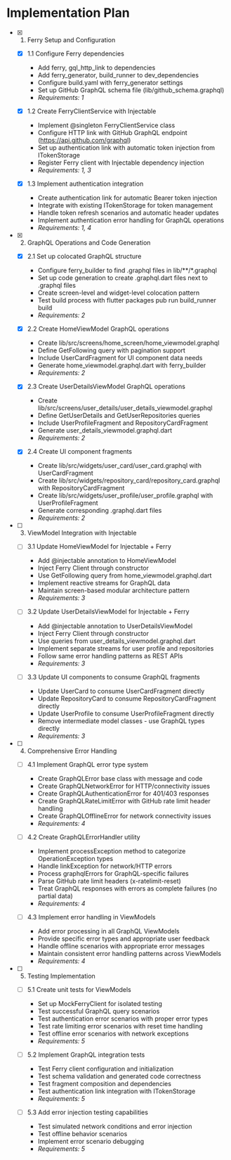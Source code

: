 # Implementation Plan

- [x] 1. Ferry Setup and Configuration
  - [x] 1.1 Configure Ferry dependencies
    - Add ferry, gql_http_link to dependencies
    - Add ferry_generator, build_runner to dev_dependencies  
    - Configure build.yaml with ferry_generator settings
    - Set up GitHub GraphQL schema file (lib/github_schema.graphql)
    - _Requirements: 1_

  - [x] 1.2 Create FerryClientService with Injectable
    - Implement @singleton FerryClientService class
    - Configure HTTP link with GitHub GraphQL endpoint (https://api.github.com/graphql)
    - Set up authentication link with automatic token injection from ITokenStorage
    - Register Ferry client with Injectable dependency injection
    - _Requirements: 1, 3_

  - [x] 1.3 Implement authentication integration
    - Create authentication link for automatic Bearer token injection
    - Integrate with existing ITokenStorage for token management
    - Handle token refresh scenarios and automatic header updates
    - Implement authentication error handling for GraphQL operations
    - _Requirements: 1, 4_

- [x] 2. GraphQL Operations and Code Generation
  - [x] 2.1 Set up colocated GraphQL structure
    - Configure ferry_builder to find .graphql files in lib/**/*.graphql
    - Set up code generation to create .graphql.dart files next to .graphql files
    - Create screen-level and widget-level colocation pattern
    - Test build process with flutter packages pub run build_runner build
    - _Requirements: 2_

  - [x] 2.2 Create HomeViewModel GraphQL operations
    - Create lib/src/screens/home_screen/home_viewmodel.graphql
    - Define GetFollowing query with pagination support
    - Include UserCardFragment for UI component data needs
    - Generate home_viewmodel.graphql.dart with ferry_builder
    - _Requirements: 2_

  - [x] 2.3 Create UserDetailsViewModel GraphQL operations
    - Create lib/src/screens/user_details/user_details_viewmodel.graphql
    - Define GetUserDetails and GetUserRepositories queries
    - Include UserProfileFragment and RepositoryCardFragment
    - Generate user_details_viewmodel.graphql.dart
    - _Requirements: 2_

  - [x] 2.4 Create UI component fragments
    - Create lib/src/widgets/user_card/user_card.graphql with UserCardFragment
    - Create lib/src/widgets/repository_card/repository_card.graphql with RepositoryCardFragment
    - Create lib/src/widgets/user_profile/user_profile.graphql with UserProfileFragment
    - Generate corresponding .graphql.dart files
    - _Requirements: 2_

- [ ] 3. ViewModel Integration with Injectable
  - [ ] 3.1 Update HomeViewModel for Injectable + Ferry
    - Add @injectable annotation to HomeViewModel
    - Inject Ferry Client through constructor
    - Use GetFollowing query from home_viewmodel.graphql.dart
    - Implement reactive streams for GraphQL data
    - Maintain screen-based modular architecture pattern
    - _Requirements: 3_

  - [ ] 3.2 Update UserDetailsViewModel for Injectable + Ferry
    - Add @injectable annotation to UserDetailsViewModel
    - Inject Ferry Client through constructor
    - Use queries from user_details_viewmodel.graphql.dart
    - Implement separate streams for user profile and repositories
    - Follow same error handling patterns as REST APIs
    - _Requirements: 3_

  - [ ] 3.3 Update UI components to consume GraphQL fragments
    - Update UserCard to consume UserCardFragment directly
    - Update RepositoryCard to consume RepositoryCardFragment directly
    - Update UserProfile to consume UserProfileFragment directly
    - Remove intermediate model classes - use GraphQL types directly
    - _Requirements: 3_

- [ ] 4. Comprehensive Error Handling
  - [ ] 4.1 Implement GraphQL error type system
    - Create GraphQLError base class with message and code
    - Create GraphQLNetworkError for HTTP/connectivity issues
    - Create GraphQLAuthenticationError for 401/403 responses  
    - Create GraphQLRateLimitError with GitHub rate limit header handling
    - Create GraphQLOfflineError for network connectivity issues
    - _Requirements: 4_

  - [ ] 4.2 Create GraphQLErrorHandler utility
    - Implement processException method to categorize OperationException types
    - Handle linkException for network/HTTP errors
    - Process graphqlErrors for GraphQL-specific failures
    - Parse GitHub rate limit headers (x-ratelimit-reset)
    - Treat GraphQL responses with errors as complete failures (no partial data)
    - _Requirements: 4_

  - [ ] 4.3 Implement error handling in ViewModels  
    - Add error processing in all GraphQL ViewModels
    - Provide specific error types and appropriate user feedback
    - Handle offline scenarios with appropriate error messages
    - Maintain consistent error handling patterns across ViewModels
    - _Requirements: 4_

- [ ] 5. Testing Implementation
  - [ ] 5.1 Create unit tests for ViewModels
    - Set up MockFerryClient for isolated testing
    - Test successful GraphQL query scenarios
    - Test authentication error scenarios with proper error types
    - Test rate limiting error scenarios with reset time handling
    - Test offline error scenarios with network exceptions
    - _Requirements: 5_

  - [ ] 5.2 Implement GraphQL integration tests
    - Test Ferry client configuration and initialization
    - Test schema validation and generated code correctness
    - Test fragment composition and dependencies
    - Test authentication link integration with ITokenStorage
    - _Requirements: 5_

  - [ ] 5.3 Add error injection testing capabilities
    - Test simulated network conditions and error injection
    - Test offline behavior scenarios
    - Implement error scenario debugging
    - _Requirements: 5_